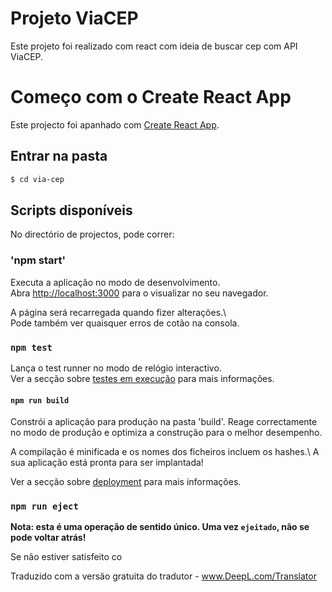 # Projeto ViaCEP 

Este projeto foi realizado com react com ideia de buscar cep com API ViaCEP.

# Começo com o Create React App

Este projecto foi apanhado com [Create React App](https://github.com/facebook/create-react-app).

## Entrar na pasta

```bash
$ cd via-cep
```
## Scripts disponíveis

No directório de projectos, pode correr:

### 'npm start'

Executa a aplicação no modo de desenvolvimento.\
Abra [http://localhost:3000](http://localhost:3000) para o visualizar no seu navegador.

A página será recarregada quando fizer alterações.\ \
Pode também ver quaisquer erros de cotão na consola.

### `npm test`

Lança o test runner no modo de relógio interactivo.\
Ver a secção sobre [testes em execução](https://facebook.github.io/create-react-app/docs/running-tests) para mais informações.

#### `npm run build`

Constrói a aplicação para produção na pasta 'build'.
Reage correctamente no modo de produção e optimiza a construção para o melhor desempenho.

A compilação é minificada e os nomes dos ficheiros incluem os hashes.\\
A sua aplicação está pronta para ser implantada!

Ver a secção sobre [deployment](https://facebook.github.io/create-react-app/docs/deployment) para mais informações.

### `npm run eject`

**Nota: esta é uma operação de sentido único. Uma vez `ejeitado`, não se pode voltar atrás!**

Se não estiver satisfeito co

Traduzido com a versão gratuita do tradutor - www.DeepL.com/Translator
